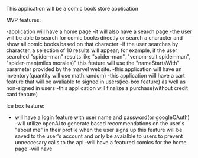 This application will be a comic book store application

MVP features:

-application will have a home page
-it will also have a search page
-the user will be able to search for comic books directly or search a character and show all comic books based on that character
-if the user searches by character, a selection of 10 results will appear;
    for example, if the user searched "spider-man" results like "spider-man", "venom-suit spider-man", "spider-man(miles morales)"
    this feature will use the "nameStartsWith" parameter provided by the marvel website.
-this application will have an inventory(quantity will use math.random)
-this application will have a cart feature that will be avaliable to signed in users(ice-box feature) as well as non-signed in users
-this application will finalize a purchase(without credit card feature)





Ice box feature:


- will have a login feature with user name and password(or googleOAuth)
-will utilize openAI to generate based recommendations on the user's "about me" in their profile when the user signs up
    this feature will be saved to the user's account and only be avaialble to users to prevent unneccesary calls to the api
-will have a featured comics for the home page
-will have    